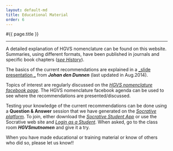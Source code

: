 ```yaml
---
layout: default-md
title: Educational Material
order: 6
---
```


#{{ page.title }}

* * * 

A detailed explanation of HGVS nomenclature can be found on this website. Summaries, using different formats, have been published in journals and specific book chapters ([_see History_](/hisotry)).

The basics of the current recommendations are explained in a  [_slide presentation _](http://www.hgvs.org/mutnomen/HGVS-basics2014.pdf) from _**Johan den Dunnen**_ (last updated in Aug.2014).

Topics of interest are regularly discussed on the [_HGVS nomenclature facebook page_](https://www.facebook.com/HGVSmutnomen). The HGVS nomenclature facebook agenda can be used to see where the recommendations are presented/discussed.

Testing your knowledge of the current recommendations can be done using a **Question & Answer** session that we have generated on the [_Socrative platform_](http:www.socrative.com). To join, either download the [_Socrative Student App_](http://www.socrative.com/apps.php) or use the Socrative web site and [_Login as a Student_](https://b.socrative.com/login/student/). When asked, go to the class room _**HGVSmutnomen**_ and give it a try.

When you have made educational or training material or know of others who did so, please let us know!!
